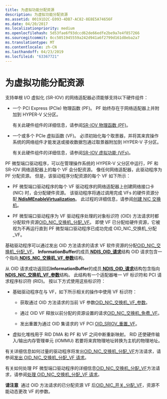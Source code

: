 ```yaml
---
title: 为虚拟功能分配资源
description: 为虚拟功能分配资源
ms.assetid: 00191D2C-E093-4DB7-AC82-8E8E5A74656F
ms.date: 04/20/2017
ms.localizationpriority: medium
ms.openlocfilehash: 5d53fae6f93dccd62de66edfe2be9a7e4f857266
ms.sourcegitcommit: 0cc5051945559a242d941a6f2799d161d8eba2a7
ms.translationtype: MT
ms.contentlocale: zh-CN
ms.lasthandoff: 04/23/2019
ms.locfileid: "63367721"
---
```

# <a name="allocating-resources-for-a-virtual-function"></a>为虚拟功能分配资源


支持单根 I/O 虚拟化 (SR-IOV) 的网络适配器必须能够支持以下硬件组件：

-   一个 PCI Express (PCIe) 物理函数 (PF)。 PF 始终存在于网络适配器上并附加到 HYPER-V 父分区。

    有关此硬件组件的详细信息，请参阅[SR-IOV 物理函数 (PF)](sr-iov-physical-function--pf-.md)。

-   一个或多个 PCIe 虚拟函数 (VF)。 必须初始化每个取景器，并将其来宾操作系统的网络组件才能发送或接收数据包通过取景器附加到 HYPER-V 子分区。

    有关此硬件组件的详细信息，请参阅[SR-IOV 虚拟功能 (VFs)](sr-iov-virtual-functions--vfs-.md)。

PF 微型端口驱动程序，可以在管理操作系统的 HYPER-V 父分区中运行，PF 和 SR-IOV 网络适配器上的每个 VF 会分配资源。 像任何网络适配器，此驱动程序为 PF 分配资源。 但是，该驱动程序分配资源的每个 VF 如下所示：

-   PF 微型端口驱动程序的每个 VF 驱动程序的网络适配器上创建网络接口卡 (NIC) 时，会分配硬件资源。 该驱动程序将通过调用完成 VFs 的硬件资源分配[ **NdisMEnableVirtualization**](https://msdn.microsoft.com/library/windows/hardware/hh451481)。 此过程的详细信息，请参阅[创建 NIC 交换机](creating-a-nic-switch.md)。

-   PF 微型端口驱动程序为 VF 驱动程序处理的对象标识符 (OID) 方法请求时都分配软件资源[OID\_NIC\_交换机\_分配\_VF](https://msdn.microsoft.com/library/windows/hardware/hh451814)。 即使 VF 已分配给硬件资源，它被视为不再运行直到 PF 微型端口驱动程序已成功完成 OID\_NIC\_交换机\_分配\_VF。

基础驱动程序可以通过发出 OID 方法请求的请求 VF 软件资源的分配[OID\_NIC\_交换机\_分配\_VF](https://msdn.microsoft.com/library/windows/hardware/hh451814)。 **InformationBuffer**的成员[ **NDIS\_OID\_请求**](https://msdn.microsoft.com/library/windows/hardware/ff566710)结构 OID 请求包含一个指向[ **NDIS\_NIC\_交换机\_VF\_参数**](https://msdn.microsoft.com/library/windows/hardware/hh451593)结构。

从 OID 请求成功返回后**InformationBuffer**的成员[ **NDIS\_OID\_请求**](https://msdn.microsoft.com/library/windows/hardware/ff566710)结构包含指向[ **NDIS\_NIC\_交换机\_VF\_参数**](https://msdn.microsoft.com/library/windows/hardware/hh451593)结构。 此结构有一个适配器唯一 VF 标识符和 PCI 请求程序标识符 (RID)。 按以下方式使用这些标识符：

-   基础驱动程序在与 VF，如下所示相关的操作中使用 VF 标识符：

    -   获取通过 OID 方法请求的当前 VF 参数[OID\_NIC\_交换机\_VF\_参数](https://msdn.microsoft.com/library/windows/hardware/hh451824)。

    -   通过 OID VF 释放以前分配的资源设置的请求[OID\_NIC\_交换机\_免费\_VF](https://msdn.microsoft.com/library/windows/hardware/hh451822)。

    -   发出重置为通过 OID 集请求的 VF PCI [OID\_SRIOV\_重置\_VF](https://msdn.microsoft.com/library/windows/hardware/hh451889)。

-   虚拟化堆栈用于 RID DMA 和 PF 和 VF 之间中断重新映射。 RID 还使硬件输入/输出内存管理单元 (IOMMU) 若要将来宾物理地址转换为主机的物理地址。

有关详细信息如何过量的驱动程序将发出[OID\_NIC\_交换机\_分配\_VF](https://msdn.microsoft.com/library/windows/hardware/hh451814)方法请求，请参阅[发出 OID\_NIC\_交换机\_分配\_VF 请求](issuing-oid-nic-switch-allocate-vf-requests.md)。

有关如何处理 PF 微型端口驱动程序的详细信息[OID\_NIC\_交换机\_分配\_VF](https://msdn.microsoft.com/library/windows/hardware/hh451814)方法请求，请参阅[处理 OID\_NIC\_交换机\_分配\_VF 请求](handling-oid-nic-switch-allocate-vf-requests.md)。

**请注意**  通过 OID 方法请求的已分配资源 VF 后[OID\_NIC\_开关\_分配\_VF](https://msdn.microsoft.com/library/windows/hardware/hh451814)，资源不能动态更改 VF 的参数。

 

 

 





